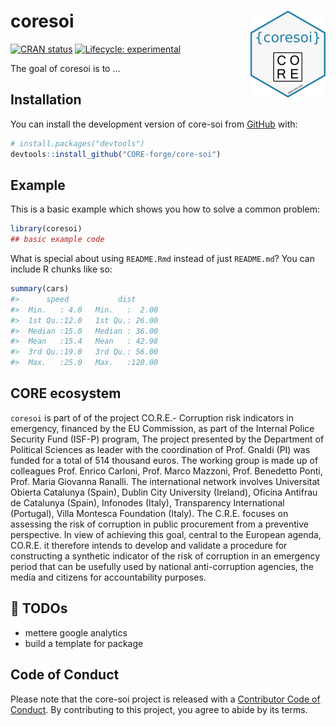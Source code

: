 
<!-- README.md is generated from README.Rmd. Please edit that file -->

# coresoi <img src="man/figures/logo.png" align="right" height="139" />

<!-- badges: start -->

[![CRAN
status](https://www.r-pkg.org/badges/version/core-soi)](https://CRAN.R-project.org/package=core-soi)
[![Lifecycle:
experimental](https://img.shields.io/badge/lifecycle-experimental-orange.svg)](https://lifecycle.r-lib.org/articles/stages.html#experimental)
<!-- badges: end -->

The goal of coresoi is to …

## Installation

You can install the development version of core-soi from
[GitHub](https://github.com/) with:

``` r
# install.packages("devtools")
devtools::install_github("CORE-forge/core-soi")
```

## Example

This is a basic example which shows you how to solve a common problem:

``` r
library(coresoi)
## basic example code
```

What is special about using `README.Rmd` instead of just `README.md`?
You can include R chunks like so:

``` r
summary(cars)
#>      speed           dist       
#>  Min.   : 4.0   Min.   :  2.00  
#>  1st Qu.:12.0   1st Qu.: 26.00  
#>  Median :15.0   Median : 36.00  
#>  Mean   :15.4   Mean   : 42.98  
#>  3rd Qu.:19.0   3rd Qu.: 56.00  
#>  Max.   :25.0   Max.   :120.00
```

## CORE ecosystem

`coresoi` is part of of the project CO.R.E.- Corruption risk indicators
in emergency, financed by the EU Commission, as part of the Internal
Police Security Fund (ISF-P) program, The project presented by the
Department of Political Sciences as leader with the coordination of
Prof. Gnaldi (PI) was funded for a total of 514 thousand euros. The
working group is made up of colleagues Prof. Enrico Carloni, Prof. Marco
Mazzoni, Prof. Benedetto Ponti, Prof. Maria Giovanna Ranalli. The
international network involves Universitat Obierta Catalunya (Spain),
Dublin City University (Ireland), Oficina Antifrau de Catalunya (Spain),
Infonodes (Italy), Transparency International (Portugal), Villa Montesca
Foundation (Italy). The C.R.E. focuses on assessing the risk of
corruption in public procurement from a preventive perspective. In view
of achieving this goal, central to the European agenda, CO.R.E. it
therefore intends to develop and validate a procedure for constructing a
synthetic indicator of the risk of corruption in an emergency period
that can be usefully used by national anti-corruption agencies, the
media and citizens for accountability purposes.

## 📝 TODOs

-   mettere google analytics
-   build a template for package

## Code of Conduct

Please note that the core-soi project is released with a [Contributor
Code of
Conduct](https://contributor-covenant.org/version/2/1/CODE_OF_CONDUCT.html).
By contributing to this project, you agree to abide by its terms.
